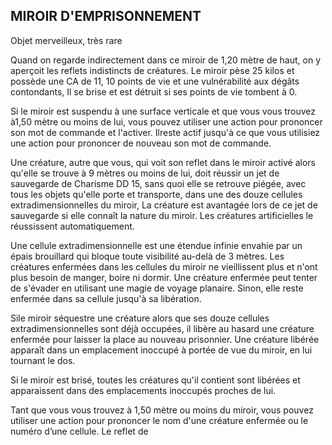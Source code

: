 ## MIROIR D'EMPRISONNEMENT

Objet merveilleux, très rare

Quand on regarde indirectement dans ce miroir de 1,20 mètre
de haut, on y aperçoit les reflets indistincts de créatures. Le
miroir pèse 25 kilos et possède une CA de 11, 10 points de vie
et une vulnérabilité aux dégâts contondants, Il se brise et est
détruit si ses points de vie tombent à 0.

Si le miroir est suspendu à une surface verticale et que vous
vous trouvez à1,50 mètre ou moins de lui, vous pouvez utiliser
une action pour prononcer son mot de commande et l'activer.
Ilreste actif jusqu'à ce que vous utilisiez une action pour
prononcer de nouveau son mot de commande.

Une créature, autre que vous, qui voit son reflet dans le
miroir activé alors qu'elle se trouve à 9 mètres ou moins de
lui, doit réussir un jet de sauvegarde de Charisme DD 15, sans
quoi elle se retrouve piégée, avec tous les objets qu'elle porte et
transporte, dans une des douze cellules extradimensionnelles
du miroir, La créature est avantagée lors de ce jet de
sauvegarde si elle connaît la nature du miroir. Les créatures
artificielles le réussissent automatiquement.

Une cellule extradimensionnelle est une étendue infinie
envahie par un épais brouillard qui bloque toute visibilité
au-delà de 3 mètres. Les créatures enfermées dans les cellules
du miroir ne vieillissent plus et n'ont plus besoin de manger,
boire ni dormir. Une créature enfermée peut tenter de s'évader
en utilisant une magie de voyage planaire. Sinon, elle reste
enfermée dans sa cellule jusqu'à sa libération.

Sile miroir séquestre une créature alors que ses douze
cellules extradimensionnelles sont déjà occupées, il libère au
hasard une créature enfermée pour laisser la place au nouveau
prisonnier. Une créature libérée apparaît dans un emplacement
inoccupé à portée de vue du miroir, en lui tournant le dos.

Si le miroir est brisé, toutes les créatures qu'il contient sont
libérées et apparaissent dans des emplacements inoccupés
proches de lui.

Tant que vous vous trouvez à 1,50 mètre ou moins du miroir,
vous pouvez utiliser une action pour prononcer le nom d'une
créature enfermée ou le numéro d’une cellule. Le reflet de
